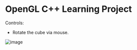 # OpenGL C++ Learning Project

Controls:

 * Rotate the cube via mouse.

![image](https://user-images.githubusercontent.com/52127090/236440578-32df0cb3-707b-409a-b85d-7e13aee3ef79.png)
